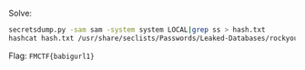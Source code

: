 Solve:

```bash
secretsdump.py -sam sam -system system LOCAL|grep ss > hash.txt
hashcat hash.txt /usr/share/seclists/Passwords/Leaked-Databases/rockyou.txt
```

Flag: `FMCTF{babigurl1}`
